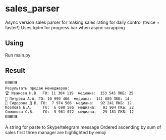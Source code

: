 # sales_parser
Async version sales parser for making sales rating for daily control (twice + faster!)
Uses tqdm for progress bar when async scrapping

## Using
Run main.py

## Result

```
❗❗❗❗❗❗❗❗❗❗
Результаты продаж менеджеров:
🏆 Иванова Н.В.  ГО: 11 304 119  медиана:  153 545 ПКБ: 25
🥈 Петрова А.А. ГО: 10 999 466  медиана:  141 089 ПКБ: 14
🥉 Сидорова Д.В. ГО:  7 974 506  медиана:   92 241 ПКБ: 12
Козлова Е.А.     ГО:  6 698 586  медиана:   91 904 ПКБ: 22
Симонова С.В.    ГО:  5 961 072  медиана:   29 181 ПКБ: 12
❗❗❗❗❗❗❗❗❗❗
```
A string for paste to Skype/telegram message
Ordered ascending by sum of sales
first three manager are highlighted by emoji

